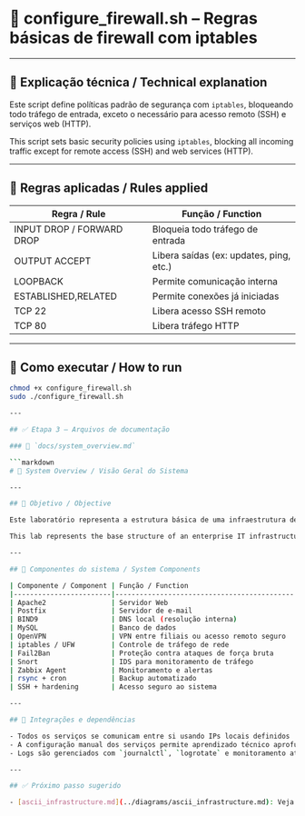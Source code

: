 # 🔐 configure_firewall.sh – Regras básicas de firewall com iptables

---

## 📝 Explicação técnica / Technical explanation

Este script define políticas padrão de segurança com `iptables`, bloqueando todo tráfego de entrada, exceto o necessário para acesso remoto (SSH) e serviços web (HTTP).

This script sets basic security policies using `iptables`, blocking all incoming traffic except for remote access (SSH) and web services (HTTP).

---

## 🔧 Regras aplicadas / Rules applied

| Regra / Rule                         | Função / Function                            |
|-------------------------------------|----------------------------------------------|
| INPUT DROP / FORWARD DROP           | Bloqueia todo tráfego de entrada             |
| OUTPUT ACCEPT                       | Libera saídas (ex: updates, ping, etc.)      |
| LOOPBACK                            | Permite comunicação interna                  |
| ESTABLISHED,RELATED                 | Permite conexões já iniciadas                |
| TCP 22                              | Libera acesso SSH remoto                     |
| TCP 80                              | Libera tráfego HTTP                          |

---

## 🚀 Como executar / How to run

```bash
chmod +x configure_firewall.sh
sudo ./configure_firewall.sh

---

## ✅ Etapa 3 – Arquivos de documentação

### 📝 `docs/system_overview.md`

```markdown
# 🧩 System Overview / Visão Geral do Sistema

---

## 🎯 Objetivo / Objective

Este laboratório representa a estrutura básica de uma infraestrutura de TI empresarial, simulando um ambiente real com servidores de rede, serviços essenciais e segurança aplicada.

This lab represents the base structure of an enterprise IT infrastructure, simulating a real-world environment with essential services and applied security.

---

## 🧱 Componentes do sistema / System Components

| Componente / Component | Função / Function                          |
|------------------------|--------------------------------------------|
| Apache2                | Servidor Web                               |
| Postfix                | Servidor de e-mail                         |
| BIND9                  | DNS local (resolução interna)              |
| MySQL                  | Banco de dados                             |
| OpenVPN                | VPN entre filiais ou acesso remoto seguro  |
| iptables / UFW         | Controle de tráfego de rede                |
| Fail2Ban               | Proteção contra ataques de força bruta     |
| Snort                  | IDS para monitoramento de tráfego          |
| Zabbix Agent           | Monitoramento e alertas                    |
| rsync + cron           | Backup automatizado                        |
| SSH + hardening        | Acesso seguro ao sistema                   |

---

## 🔗 Integrações e dependências

- Todos os serviços se comunicam entre si usando IPs locais definidos
- A configuração manual dos serviços permite aprendizado técnico aprofundado
- Logs são gerenciados com `journalctl`, `logrotate` e monitoramento ativo

---

## ✅ Próximo passo sugerido

- [ascii_infrastructure.md](../diagrams/ascii_infrastructure.md): Veja o diagrama da topologia do ambiente.
